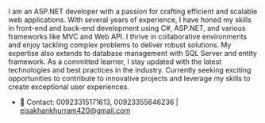 I am an ASP.NET developer with a passion for crafting efficient and scalable web applications. With several years of experience, I have honed my skills in front-end and back-end development using C#, ASP.NET, and various frameworks like MVC and Web API. I thrive in collaborative environments and enjoy tackling complex problems to deliver robust solutions. My expertise also extends to database management with SQL Server and entity framework. As a committed learner, I stay updated with the latest technologies and best practices in the industry. Currently seeking exciting opportunities to contribute to innovative projects and leverage my skills to create exceptional user experiences.
- 📧 Contact: 00923315171613,  00923355646236 | eisakhankhurram420@gmail.com

<!---
MuhammadEasa/MuhammadEasa is a ✨ special ✨ repository because its `README.md` (this file) appears on your GitHub profile.
You can click the Preview link to take a look at your changes.
--->

